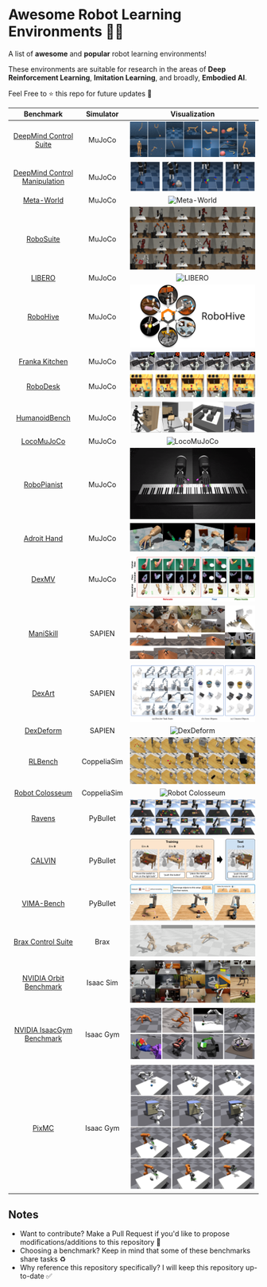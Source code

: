 # Awesome Robot Learning Environments 🤖🔥

A list of **awesome** and **popular** robot learning environments!

These environments are suitable for research in the areas of **Deep Reinforcement Learning**, **Imitation Learning**, and broadly, **Embodied AI**.

Feel Free to ⭐️ this repo for future updates 📲

|                                                    Benchmark                                                     |  Simulator  |                            Visualization                             |
| :--------------------------------------------------------------------------------------------------------------: | :---------: | :------------------------------------------------------------------: |
|                     [DeepMind Control Suite](https://github.com/google-deepmind/dm_control)                      |   MuJoCo    |        ![DeepMind Control Suite](assets/dm_control-suite.png)        |
| [DeepMind Control Manipulation](https://github.com/google-deepmind/dm_control/tree/main/dm_control/manipulation) |   MuJoCo    | ![DeepMind Control Manipulation](assets/dm_control-manipulation.png) |
|                           [Meta-World](https://github.com/Farama-Foundation/Metaworld)                           |   MuJoCo    |                 ![Meta-World](assets/meta-world.gif)                 |
|                            [RoboSuite](https://github.com/ARISE-Initiative/robosuite)                            |   MuJoCo    |                  ![RoboSuite](assets/robosuite.png)                  |
|                           [LIBERO](https://github.com/Lifelong-Robot-Learning/LIBERO)                            |   MuJoCo    |                     ![LIBERO](assets/libero.gif)                     |
|                                [RoboHive](https://github.com/vikashplus/robohive)                                |   MuJoCo    |                   ![RoboHive](assets/robohive.png)                   |
|                        [Franka Kitchen](https://robotics.farama.org/envs/franka_kitchen/)                        |   MuJoCo    |             ![Franka Kitchen](assets/franka-kitchen.gif)             |
|                             [RoboDesk](https://github.com/google-research/robodesk)                              |   MuJoCo    |                   ![RoboDesk](assets/robodesk.gif)                   |
|                        [HumanoidBench](https://github.com/carlosferrazza/humanoid-bench)                         |   MuJoCo    |             ![HumanoidBench](assets/humanoid-bench.jpeg)             |
|                              [LocoMuJoCo](https://github.com/robfiras/loco-mujoco)                               |   MuJoCo    |                 ![LocoMuJoCo](assets/locomujoco.gif)                 |
|                          [RoboPianist](https://github.com/google-research/robopianist)                           |   MuJoCo    |                ![RoboPianist](assets/robopianist.gif)                |
|                           [Adroit Hand](https://robotics.farama.org/envs/adroit_hand/)                           |   MuJoCo    |                  ![Adroit Hand](assets/adroit.jpeg)                  |
|                                   [DexMV](https://github.com/yzqin/dexmv-sim)                                    |   MuJoCo    |                      ![DexMV](assets/dexmv.png)                      |
|                                [ManiSkill](https://github.com/haosulab/ManiSkill)                                |   SAPIEN    |                 ![ManiSkill](assets/maniskill.webp)                  |
|                              [DexArt](https://github.com/Kami-code/dexart-release)                               |   SAPIEN    |                     ![DexArt](assets/dexart.png)                     |
|                                [DexDeform](https://github.com/sizhe-li/DexDeform)                                |   SAPIEN    |                  ![DexDeform](assets/dexdeform.gif)                  |
|                                  [RLBench](https://github.com/stepjam/RLBench)                                   | CoppeliaSim |                    ![RLBench](assets/rlbench.png)                    |
|                      [Robot Colosseum](https://github.com/robot-colosseum/robot-colosseum)                       | CoppeliaSim |            ![Robot Colosseum](assets/robot-colosseum.gif)            |
|                               [Ravens](https://github.com/google-research/ravens)                                |  PyBullet   |                     ![Ravens](assets/ravens.png)                     |
|                                     [CALVIN](https://github.com/mees/calvin)                                     |  PyBullet   |                     ![CALVIN](assets/calvin.png)                     |
|                               [VIMA-Bench](https://github.com/vimalabs/VIMABench)                                |  PyBullet   |                 ![VIMA-Bench](assets/vimabench.gif)                  |
|                               [Brax Control Suite](https://github.com/google/brax)                               |    Brax     |                       ![Brax](assets/brax.gif)                       |
|                          [NVIDIA Orbit Benchmark](https://isaac-orbit.github.io/orbit/)                          |  Isaac Sim  |             ![NVIDIA Orbit Benchmark](assets/orbit.jpeg)             |
|                  [NVIDIA IsaacGym Benchmark](https://github.com/NVIDIA-Omniverse/IsaacGymEnvs)                   |  Isaac Gym  |          ![NVIDIA IsaacGym Benchmark](assets/isaacgym.png)           |
|                                      [PixMC](https://github.com/ir413/mvp)                                       |  Isaac Gym  |                      ![PixMC](assets/pixmc.png)                      |

## Notes

- Want to contribute? Make a Pull Request if you'd like to propose modifications/additions to this repository 🤗
- Choosing a benchmark? Keep in mind that some of these benchmarks share tasks ♻️
- Why reference this repository specifically? I will keep this repository up-to-date ✅
